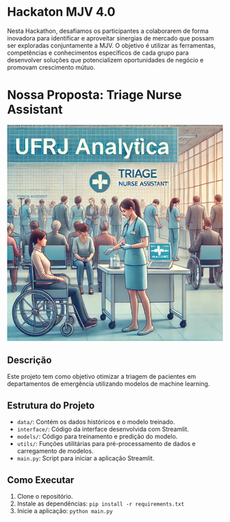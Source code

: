 # Hackaton  MJV 4.0

Nesta Hackathon, desafiamos os participantes a colaborarem de forma inovadora para identificar e
aproveitar sinergias de mercado que possam ser exploradas conjuntamente a MJV. O objetivo é
utilizar as ferramentas, competências e conhecimentos específicos de cada grupo para desenvolver
soluções que potencializem oportunidades de negócio e promovam crescimento mútuo.


# Nossa Proposta: Triage Nurse Assistant

![image2.png](assets%2Fimages%2Fimage2.png)

## Descrição

Este projeto tem como objetivo otimizar a triagem de pacientes em departamentos de emergência utilizando modelos de machine learning.

## Estrutura do Projeto

- `data/`: Contém os dados históricos e o modelo treinado.
- `interface/`: Código da interface desenvolvida com Streamlit.
- `models/`: Código para treinamento e predição do modelo.
- `utils/`: Funções utilitárias para pré-processamento de dados e carregamento de modelos.
- `main.py`: Script para iniciar a aplicação Streamlit.

## Como Executar

1. Clone o repositório.
2. Instale as dependências: `pip install -r requirements.txt`
3. Inicie a aplicação: `python main.py`
